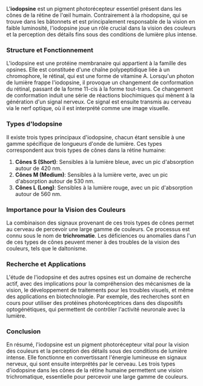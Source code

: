 L'**iodopsine** est un pigment photorécepteur essentiel présent dans les cônes de la rétine de l'œil humain. Contrairement à la rhodopsine, qui se trouve dans les bâtonnets et est principalement responsable de la vision en faible luminosité, l'iodopsine joue un rôle crucial dans la vision des couleurs et la perception des détails fins sous des conditions de lumière plus intense.

### Structure et Fonctionnement

L'iodopsine est une protéine membranaire qui appartient à la famille des opsines. Elle est constituée d'une chaîne polypeptidique liée à un chromophore, le rétinal, qui est une forme de vitamine A. Lorsqu'un photon de lumière frappe l'iodopsine, il provoque un changement de conformation du rétinal, passant de la forme 11-cis à la forme tout-trans. Ce changement de conformation induit une série de réactions biochimiques qui mènent à la génération d'un signal nerveux. Ce signal est ensuite transmis au cerveau via le nerf optique, où il est interprété comme une image visuelle.

### Types d'Iodopsine

Il existe trois types principaux d'iodopsine, chacun étant sensible à une gamme spécifique de longueurs d'onde de lumière. Ces types correspondent aux trois types de cônes dans la rétine humaine:

1. **Cônes S (Short)**: Sensibles à la lumière bleue, avec un pic d'absorption autour de 420 nm.
2. **Cônes M (Medium)**: Sensibles à la lumière verte, avec un pic d'absorption autour de 530 nm.
3. **Cônes L (Long)**: Sensibles à la lumière rouge, avec un pic d'absorption autour de 560 nm.

### Importance pour la Vision des Couleurs

La combinaison des signaux provenant de ces trois types de cônes permet au cerveau de percevoir une large gamme de couleurs. Ce processus est connu sous le nom de **trichromatie**. Les déficiences ou anomalies dans l'un de ces types de cônes peuvent mener à des troubles de la vision des couleurs, tels que le daltonisme.

### Recherche et Applications

L'étude de l'iodopsine et des autres opsines est un domaine de recherche actif, avec des implications pour la compréhension des mécanismes de la vision, le développement de traitements pour les troubles visuels, et même des applications en biotechnologie. Par exemple, des recherches sont en cours pour utiliser des protéines photoréceptrices dans des dispositifs optogénétiques, qui permettent de contrôler l'activité neuronale avec la lumière.

### Conclusion

En résumé, l'iodopsine est un pigment photorécepteur vital pour la vision des couleurs et la perception des détails sous des conditions de lumière intense. Elle fonctionne en convertissant l'énergie lumineuse en signaux nerveux, qui sont ensuite interprétés par le cerveau. Les trois types d'iodopsine dans les cônes de la rétine humaine permettent une vision trichromatique, essentielle pour percevoir une large gamme de couleurs.